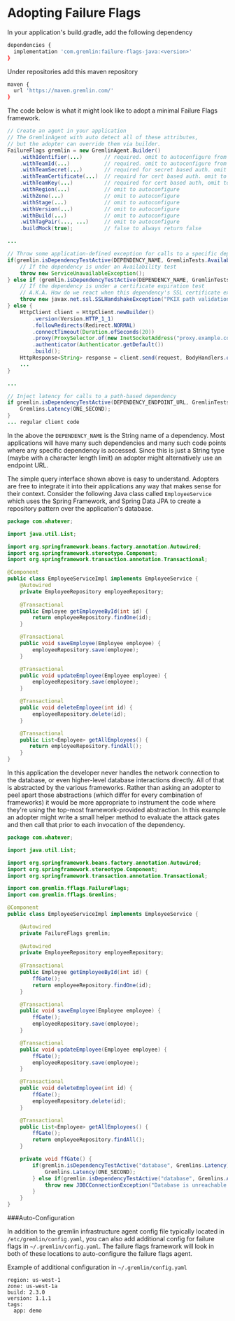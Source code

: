 # Adopting Failure Flags

In your application's build.gradle, add the following dependency

```bash
dependencies {
  implementation 'com.gremlin:failure-flags-java:<version>'
}
```

Under repositories add this maven repository

```bash
maven {
  url 'https://maven.gremlin.com/'
}
```

The code below is what it might look like to adopt a minimal Failure Flags framework.     


```java
// Create an agent in your application
// The GremlinAgent with auto detect all of these attributes, 
// but the adopter can override them via builder.
FailureFlags gremlin = new GremlinAgent.Builder()
    .withIdentifier(...)       // required. omit to autoconfigure from /etc/gremlin/config.yaml
    .withTeamId(...)           // required. omit to autoconfigure from /etc/gremlin/config.yaml
    .withTeamSecret(...)       // required for secret based auth. omit to autoconfigure from /etc/gremlin/config.yaml
    .withTeamCertificate(...)  // requird for cert based auth. omit to autoconfigure from /etc/gremlin/config.yaml
    .withTeamKey(...)          // required for cert based auth, omit to autoconfigure from /etc/gremlin/config.yaml
    .withRegion(...)           // omit to autoconfigure
    .withZone(...)             // omit to autoconfigure
    .withStage(...)            // omit to autoconfigure
    .withVersion(...)          // omit to autoconfigure
    .withBuild(...)            // omit to autoconfigure
    .withTagPair(..., ...)     // omit to autoconfigure
    .buildMock(true);          // false to always return false 

...

// Throw some application-defined exception for calls to a specific dependency
if(gremlin.isDependencyTestActive(DEPENDENCY_NAME, GremlinTests.Availability)) {
    // If the dependency is under an Availability test
    throw new ServiceUnavailableException();
} else if (gremlin.isDependencyTestActive(DEPENDENCY_NAME, GremlinTests.ExpiredCertificate) {
    // If the dependency is under a certificate expiration test
    // A.K.A. How do we react when this dependency's SSL certificate expires?
    throw new javax.net.ssl.SSLHandshakeException("PKIX path validation failed: java.security.cert.CertPathValidatorException: validity check failed");
} else {
    HttpClient client = HttpClient.newBuilder()
        .version(Version.HTTP_1_1)
        .followRedirects(Redirect.NORMAL)
        .connectTimeout(Duration.ofSeconds(20))
        .proxy(ProxySelector.of(new InetSocketAddress("proxy.example.com", 80)))
        .authenticator(Authenticator.getDefault())
        .build();
    HttpResponse<String> response = client.send(request, BodyHandlers.ofString());
    ...
}

...

// Inject latency for calls to a path-based dependency
if gremlin.isDependencyTestActive(DEPENDENCY_ENDPOINT_URL, GremlinTests.Latency) {
    Gremlins.Latency(ONE_SECOND);
}
... regular client code

```

In the above the `DEPENDENCY_NAME` is the String name of a dependency. Most applications will have many such dependencies and many such code points where any specific dependency is accessed. Since this is just a String type (maybe with a character length limit) an adopter might alternatively use an endpoint URL.

The simple query interface shown above is easy to understand. Adopters are free to integrate it into their applications any way that makes sense for their context. Consider the following Java class called `EmployeeService` which uses the Spring Framework, and Spring Data JPA to create a repository pattern over the application's database.

```java
package com.whatever;

import java.util.List;

import org.springframework.beans.factory.annotation.Autowired;
import org.springframework.stereotype.Component;
import org.springframework.transaction.annotation.Transactional;

@Component
public class EmployeeServiceImpl implements EmployeeService {
    @Autowired
    private EmployeeRepository employeeRepository;
    
    @Transactional
    public Employee getEmployeeById(int id) {
        return employeeRepository.findOne(id);
    }

    @Transactional
    public void saveEmployee(Employee employee) {
        employeeRepository.save(employee);
    }

    @Transactional
    public void updateEmployee(Employee employee) {
        employeeRepository.save(employee);       
    }

    @Transactional
    public void deleteEmployee(int id) {
        employeeRepository.delete(id);
    }

    @Transactional
    public List<Employee> getAllEmployees() {
       return employeeRepository.findAll();
    }
}
```

In this application the developer never handles the network connection to the database, or even higher-level database interactions directly. All of that is abstracted by the various frameworks. Rather than asking an adopter to peel apart those abstractions (which differ for every combination of frameworks) it would be more appropriate to instrument the code where they're using the top-most framework-provided abstraction. In this example an adopter might write a small helper method to evaluate the attack gates and then call that prior to each invocation of the dependency.

```java
package com.whatever;

import java.util.List;

import org.springframework.beans.factory.annotation.Autowired;
import org.springframework.stereotype.Component;
import org.springframework.transaction.annotation.Transactional;

import com.gremlin.fflags.FailureFlags;
import com.gremlin.fflags.Gremlins;

@Component
public class EmployeeServiceImpl implements EmployeeService {

    @Autowired
    private FailureFlags gremlin;
    
    @Autowired
    private EmployeeRepository employeeRepository;
    
    @Transactional
    public Employee getEmployeeById(int id) {
        ffGate();
        return employeeRepository.findOne(id);
    }

    @Transactional
    public void saveEmployee(Employee employee) {
        ffGate();
        employeeRepository.save(employee);
    }

    @Transactional
    public void updateEmployee(Employee employee) {
        ffGate();
        employeeRepository.save(employee);       
    }

    @Transactional
    public void deleteEmployee(int id) {
        ffGate();
        employeeRepository.delete(id);
    }

    @Transactional
    public List<Employee> getAllEmployees() {
        ffGate();
        return employeeRepository.findAll();
    }

    private void ffGate() {
        if(gremlin.isDependencyTestActive("database", Gremlins.Latency)) {
            Gremlins.Latency(ONE_SECOND);
        } else if(gremlin.isDependencyTestActive("database", Gremlins.Availability)) {
            throw new JDBCConnectionException("Database is unreachable.");
        }
    }
}
```

###Auto-Configuration

In addition to the gremlin infrastructure agent config file typically located in `/etc/gremlin/config.yaml`, you can also add additional config for failure flags in `~/.gremlin/config.yaml`. The failure flags framework will look in both of these locations to auto-configure the failure flags agent. 

Example of additional configuration in `~/.gremlin/config.yaml`
```
region: us-west-1
zone: us-west-1a
build: 2.3.0
version: 1.1.1
tags:
  app: demo
```